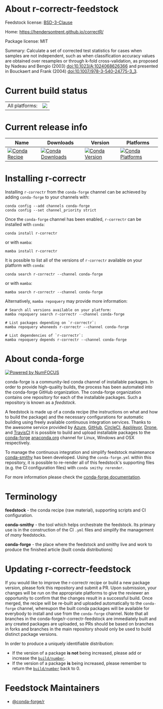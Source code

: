 About r-correctr-feedstock
==========================

Feedstock license: [BSD-3-Clause](https://github.com/conda-forge/r-correctr-feedstock/blob/main/LICENSE.txt)

Home: https://hendersontrent.github.io/correctR/

Package license: MIT

Summary: Calculate a set of corrected test statistics for cases when samples are not independent, such as when classification accuracy values are obtained over resamples or through k-fold cross-validation, as proposed by Nadeau and Bengio (2003) <doi:10.1023/A:1024068626366> and presented in Bouckaert and Frank (2004) <doi:10.1007/978-3-540-24775-3_3>.

Current build status
====================


<table><tr><td>All platforms:</td>
    <td>
      <a href="https://dev.azure.com/conda-forge/feedstock-builds/_build/latest?definitionId=23315&branchName=main">
        <img src="https://dev.azure.com/conda-forge/feedstock-builds/_apis/build/status/r-correctr-feedstock?branchName=main">
      </a>
    </td>
  </tr>
</table>

Current release info
====================

| Name | Downloads | Version | Platforms |
| --- | --- | --- | --- |
| [![Conda Recipe](https://img.shields.io/badge/recipe-r--correctr-green.svg)](https://anaconda.org/conda-forge/r-correctr) | [![Conda Downloads](https://img.shields.io/conda/dn/conda-forge/r-correctr.svg)](https://anaconda.org/conda-forge/r-correctr) | [![Conda Version](https://img.shields.io/conda/vn/conda-forge/r-correctr.svg)](https://anaconda.org/conda-forge/r-correctr) | [![Conda Platforms](https://img.shields.io/conda/pn/conda-forge/r-correctr.svg)](https://anaconda.org/conda-forge/r-correctr) |

Installing r-correctr
=====================

Installing `r-correctr` from the `conda-forge` channel can be achieved by adding `conda-forge` to your channels with:

```
conda config --add channels conda-forge
conda config --set channel_priority strict
```

Once the `conda-forge` channel has been enabled, `r-correctr` can be installed with `conda`:

```
conda install r-correctr
```

or with `mamba`:

```
mamba install r-correctr
```

It is possible to list all of the versions of `r-correctr` available on your platform with `conda`:

```
conda search r-correctr --channel conda-forge
```

or with `mamba`:

```
mamba search r-correctr --channel conda-forge
```

Alternatively, `mamba repoquery` may provide more information:

```
# Search all versions available on your platform:
mamba repoquery search r-correctr --channel conda-forge

# List packages depending on `r-correctr`:
mamba repoquery whoneeds r-correctr --channel conda-forge

# List dependencies of `r-correctr`:
mamba repoquery depends r-correctr --channel conda-forge
```


About conda-forge
=================

[![Powered by
NumFOCUS](https://img.shields.io/badge/powered%20by-NumFOCUS-orange.svg?style=flat&colorA=E1523D&colorB=007D8A)](https://numfocus.org)

conda-forge is a community-led conda channel of installable packages.
In order to provide high-quality builds, the process has been automated into the
conda-forge GitHub organization. The conda-forge organization contains one repository
for each of the installable packages. Such a repository is known as a *feedstock*.

A feedstock is made up of a conda recipe (the instructions on what and how to build
the package) and the necessary configurations for automatic building using freely
available continuous integration services. Thanks to the awesome service provided by
[Azure](https://azure.microsoft.com/en-us/services/devops/), [GitHub](https://github.com/),
[CircleCI](https://circleci.com/), [AppVeyor](https://www.appveyor.com/),
[Drone](https://cloud.drone.io/welcome), and [TravisCI](https://travis-ci.com/)
it is possible to build and upload installable packages to the
[conda-forge](https://anaconda.org/conda-forge) [anaconda.org](https://anaconda.org/)
channel for Linux, Windows and OSX respectively.

To manage the continuous integration and simplify feedstock maintenance
[conda-smithy](https://github.com/conda-forge/conda-smithy) has been developed.
Using the ``conda-forge.yml`` within this repository, it is possible to re-render all of
this feedstock's supporting files (e.g. the CI configuration files) with ``conda smithy rerender``.

For more information please check the [conda-forge documentation](https://conda-forge.org/docs/).

Terminology
===========

**feedstock** - the conda recipe (raw material), supporting scripts and CI configuration.

**conda-smithy** - the tool which helps orchestrate the feedstock.
                   Its primary use is in the construction of the CI ``.yml`` files
                   and simplify the management of *many* feedstocks.

**conda-forge** - the place where the feedstock and smithy live and work to
                  produce the finished article (built conda distributions)


Updating r-correctr-feedstock
=============================

If you would like to improve the r-correctr recipe or build a new
package version, please fork this repository and submit a PR. Upon submission,
your changes will be run on the appropriate platforms to give the reviewer an
opportunity to confirm that the changes result in a successful build. Once
merged, the recipe will be re-built and uploaded automatically to the
`conda-forge` channel, whereupon the built conda packages will be available for
everybody to install and use from the `conda-forge` channel.
Note that all branches in the conda-forge/r-correctr-feedstock are
immediately built and any created packages are uploaded, so PRs should be based
on branches in forks and branches in the main repository should only be used to
build distinct package versions.

In order to produce a uniquely identifiable distribution:
 * If the version of a package **is not** being increased, please add or increase
   the [``build/number``](https://docs.conda.io/projects/conda-build/en/latest/resources/define-metadata.html#build-number-and-string).
 * If the version of a package **is** being increased, please remember to return
   the [``build/number``](https://docs.conda.io/projects/conda-build/en/latest/resources/define-metadata.html#build-number-and-string)
   back to 0.

Feedstock Maintainers
=====================

* [@conda-forge/r](https://github.com/orgs/conda-forge/teams/r/)

